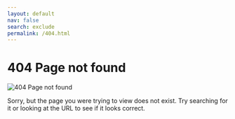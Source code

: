 ```yaml
---
layout: default
nav: false
search: exclude
permalink: /404.html
---  
```


# 404 Page not found #

![404 Page not found](/img/404.png)

Sorry, but the page you were trying to view does not exist. Try searching for it or looking at the URL to see if it looks correct.
